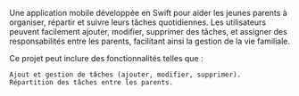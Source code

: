 Une application mobile développée en Swift pour aider les jeunes parents à organiser, répartir et suivre leurs tâches quotidiennes. Les utilisateurs peuvent facilement ajouter, modifier, supprimer des tâches, et assigner des responsabilités entre les parents, facilitant ainsi la gestion de la vie familiale.

Ce projet peut inclure des fonctionnalités telles que :

    Ajout et gestion de tâches (ajouter, modifier, supprimer).
    Répartition des tâches entre les parents.
